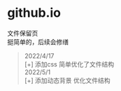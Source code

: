 # github.io
文件保留页<br>
挺简单的，后续会修缮<br>
>2022/4/17<br>
>[+] 添加css 简单优化了文件结构<br>
>2022/5/1<br>
>[+] 添加动态背景 优化文件结构
